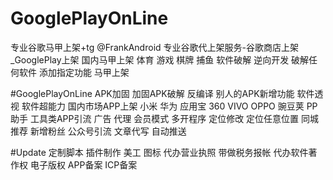 # GooglePlayOnLine
专业谷歌马甲上架+tg @FrankAndroid 专业谷歌代上架服务-谷歌商店上架_GooglePlay上架 国内马甲上架 体育 游戏 棋牌 捕鱼 软件破解 逆向开发 破解任何软件 添加指定功能 马甲上架

#GooglePlayOnLine
APK加固 加固APK破解 反编译 别人的APK新增功能 软件透视 软件超能力 国内市场APP上架 小米 华为 应用宝 360 VIVO OPPO 豌豆荚 PP助手
工具类APP引流 广告 代理 会员模式 多开程序 定位修改 定位任意位置 同城推荐 新增粉丝 公众号引流 文章代写 自动推送 

#Update
定制脚本 插件制作 美工 图标 代办营业执照 带做税务报帐 代办软件著作权 电子版权 APP备案 ICP备案
